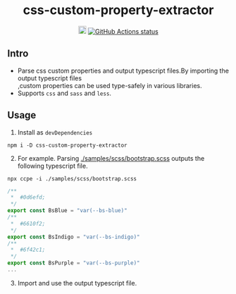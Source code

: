 <h1 align="center">css-custom-property-extractor</h1>

<p align="center">
<a href="https://badge.fury.io/js/css-custom-property-extractor"><img src="https://badge.fury.io/js/css-custom-property-extractor.svg" alt="npm version" height="18"></a>
<a href="https://github.com/actions/setup-node"><img alt="GitHub Actions status" src="https://github.com/activeguild/css-custom-property-extractor/workflows/automatic%20release/badge.svg" style="max-width: 100%;"></a>
</p>

## Intro

- Parse css custom properties and output typescript files.By importing the output typescript files<br/>
  ,custom properties can be used type-safely in various libraries.
- Supports `css` and `sass` and `less`.

## Usage

1. Install as `devDependencies`

```shell
npm i -D css-custom-property-extractor
```

2. For example.
   Parsing [./samples/scss/bootstrap.scss](./samples/scss/bootstrap.scss) outputs the following typescript file.

```shell
npx ccpe -i ./samples/scss/bootstrap.scss
```

```ts
/**
 *  #0d6efd;
 */
export const BsBlue = "var(--bs-blue)"
/**
 *  #6610f2;
 */
export const BsIndigo = "var(--bs-indigo)"
/**
 *  #6f42c1;
 */
export const BsPurple = "var(--bs-purple)"
...
```

3. Import and use the output typescript file.
